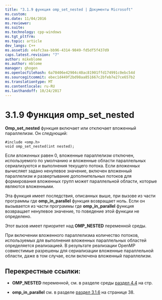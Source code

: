```yaml
---
title: "3.1.9 функция omp_set_nested | Документы Microsoft"
ms.custom: 
ms.date: 11/04/2016
ms.reviewer: 
ms.suite: 
ms.technology: cpp-windows
ms.tgt_pltfrm: 
ms.topic: article
dev_langs: C++
ms.assetid: e4afc3aa-bb96-4314-9849-fd5df5f437d9
caps.latest.revision: "7"
author: mikeblome
ms.author: mblome
manager: ghogen
ms.openlocfilehash: 6a70406e42904c40ac81901ffd174991c0ebc54d
ms.sourcegitcommit: ebec1d449f2bd98aa851667c2bfeb7e27ce657b2
ms.translationtype: MT
ms.contentlocale: ru-RU
ms.lasthandoff: 10/24/2017
---
```

# <a name="319-ompsetnested-function"></a>3.1.9 Функция omp_set_nested
**Omp_set_nested** функция включает или отключает вложенный параллелизм. Он следующий:  
  
```  
#include <omp.h>  
void omp_set_nested(int nested);  
```  
  
 Если *вложенных* равен 0, вложенные параллелизм отключен, используемого по умолчанию и вложенные области параллельных сериализуются и выполнения текущего потока. Если *вложенных* вычисляет задано ненулевое значение, включен вложенный параллелизм и развертывание дополнительных потоков для формирования вложенных групп может параллельной области, которые являются вложенными.  
  
 Эта функция имеет последствия, описанных выше, при вызове из части программы где **omp_in_parallel** функция возвращает ноль. Если он вызывается из части программы где **omp_in_parallel** функция возвращает ненулевое значение, то поведение этой функции не определено.  
  
 Этот вызов имеет приоритет над **OMP_NESTED** переменной среды.  
  
 При включении вложенного параллелизма количество потоков, используемых для выполнения вложенных параллельных областей определяется реализацией. В результате реализации OpenMP совместимые разрешены для сериализации вложенные параллельной области, даже в том случае, если включена вложенный параллелизм.  
  
## <a name="cross-references"></a>Перекрестные ссылки:  
  
-   **OMP_NESTED** переменной, см. в разделе среды [раздел 4.4](../../parallel/openmp/4-4-omp-nested.md) на стр.  
  
-   **omp_in_parallel** см. в разделе [раздел 3.1.6](../../parallel/openmp/3-1-6-omp-in-parallel-function.md) на странице 38.
